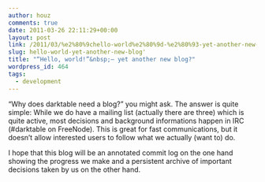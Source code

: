 ```yaml
---
author: houz
comments: true
date: 2011-03-26 22:11:29+00:00
layout: post
link: /2011/03/%e2%80%9chello-world%e2%80%9d-%e2%80%93-yet-another-new-blog/
slug: hello-world-yet-another-new-blog'
title: "“Hello, world!”&nbsp;– yet another new blog?"
wordpress_id: 464
tags:
  - development
---
```



“Why does darktable need a blog?” you might ask. The answer is quite simple: While we do have a mailing list (actually there are three) which is quite active, most decisions and background informations happen in IRC (#darktable on FreeNode). This is great for fast communications, but it doesn’t allow interested users to follow what we actually (want to) do.

I hope that this blog will be an annotated commit log on the one hand showing the progress we make and a persistent archive of important decisions taken by us on the other hand.


